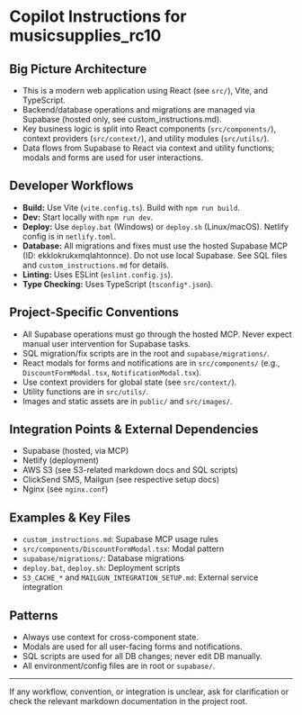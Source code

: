 # Copilot Instructions for musicsupplies_rc10

## Big Picture Architecture
- This is a modern web application using React (see `src/`), Vite, and TypeScript.
- Backend/database operations and migrations are managed via Supabase (hosted only, see custom_instructions.md).
- Key business logic is split into React components (`src/components/`), context providers (`src/context/`), and utility modules (`src/utils/`).
- Data flows from Supabase to React via context and utility functions; modals and forms are used for user interactions.

## Developer Workflows
- **Build:** Use Vite (`vite.config.ts`). Build with `npm run build`.
- **Dev:** Start locally with `npm run dev`.
- **Deploy:** Use `deploy.bat` (Windows) or `deploy.sh` (Linux/macOS). Netlify config is in `netlify.toml`.
- **Database:** All migrations and fixes must use the hosted Supabase MCP (ID: ekklokrukxmqlahtonnce). Do not use local Supabase. See SQL files and `custom_instructions.md` for details.
- **Linting:** Uses ESLint (`eslint.config.js`).
- **Type Checking:** Uses TypeScript (`tsconfig*.json`).

## Project-Specific Conventions
- All Supabase operations must go through the hosted MCP. Never expect manual user intervention for Supabase tasks.
- SQL migration/fix scripts are in the root and `supabase/migrations/`.
- React modals for forms and notifications are in `src/components/` (e.g., `DiscountFormModal.tsx`, `NotificationModal.tsx`).
- Use context providers for global state (see `src/context/`).
- Utility functions are in `src/utils/`.
- Images and static assets are in `public/` and `src/images/`.

## Integration Points & External Dependencies
- Supabase (hosted, via MCP)
- Netlify (deployment)
- AWS S3 (see S3-related markdown docs and SQL scripts)
- ClickSend SMS, Mailgun (see respective setup docs)
- Nginx (see `nginx.conf`)

## Examples & Key Files
- `custom_instructions.md`: Supabase MCP usage rules
- `src/components/DiscountFormModal.tsx`: Modal pattern
- `supabase/migrations/`: Database migrations
- `deploy.bat`, `deploy.sh`: Deployment scripts
- `S3_CACHE_*` and `MAILGUN_INTEGRATION_SETUP.md`: External service integration

## Patterns
- Always use context for cross-component state.
- Modals are used for all user-facing forms and notifications.
- SQL scripts are used for all DB changes; never edit DB manually.
- All environment/config files are in root or `supabase/`.

---

If any workflow, convention, or integration is unclear, ask for clarification or check the relevant markdown documentation in the project root.
